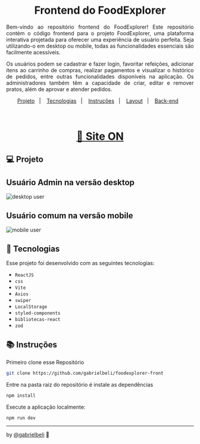 <h1 align="center">Frontend do FoodExplorer</h1>

<p align="justify">
Bem-vindo ao repositório frontend do FoodExplorer! Este repositório contém o código frontend para o projeto FoodExplorer, uma plataforma interativa projetada para oferecer uma experiência de usuário perfeita. Seja utilizando-o em desktop ou mobile, todas as funcionalidades essenciais são facilmente acessíveis.
</p>
<p align="justify">
Os usuários podem se cadastrar e fazer login, favoritar refeições, adicionar itens ao carrinho de compras, realizar pagamentos e visualizar o histórico de pedidos, entre outras funcionalidades disponíveis na aplicação. Os administradores também têm a capacidade de criar, editar e remover pratos, além de aprovar e atender pedidos.
</p>

<p align="center">
  <a href="#-projeto">Projeto</a>&nbsp;&nbsp;&nbsp;|&nbsp;&nbsp;&nbsp;
  <a href="#-tecnologias">Tecnologias</a>&nbsp;&nbsp;&nbsp;|&nbsp;&nbsp;&nbsp;
  <a href="#-instruções">Instruções</a>&nbsp;&nbsp;&nbsp;|&nbsp;&nbsp;&nbsp;
  <a href="#-layout">Layout</a>&nbsp;&nbsp;&nbsp;|&nbsp;&nbsp;&nbsp;
  <a href="https://github.com/gabrielbeli/foodexplorer-backend">Back-end</a>&nbsp;&nbsp;&nbsp;
</p>

<br>

<div align="center">

  <h1><a href="https://eatfoodexplorer.netlify.app/">🥗 Site ON</a></h1>

</div>

## 💻 Projeto

## Usuário Admin na versão desktop
![desktop user](https://github.com/gabrielbeli/foodexplorer-front/assets/145936985/b76f3106-ef97-49eb-a993-66a40f4781c5)

## Usuário comum na versão mobile
![mobile user](https://github.com/gabrielbeli/foodexplorer-front/assets/145936985/320858c1-3956-4d97-a348-308a245d7647)

## 🤖 Tecnologias

Esse projeto foi desenvolvido com as seguintes tecnologias:

- `ReactJS`
- `css`
- `Vite`
- `Axios`
- `swiper`
- `LocalStorage`
- `styled-components`
- `bibliotecas-react`
- `zod`

## 📚 Instruções

Primeiro clone esse Repositório

```bash
git clone https://github.com/gabrielbeli/foodexplorer-front
```

Entre na pasta raiz do repositório é instale as dependências

```bash
npm install
```

Execute a aplicação localmente:

```bash
npm run dev
```

---
by [@gabrielbeli](https://www.linkedin.com/in/gabrielbeli) 🚀
